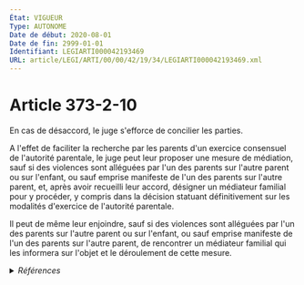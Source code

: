 ```yaml
---
État: VIGUEUR
Type: AUTONOME
Date de début: 2020-08-01
Date de fin: 2999-01-01
Identifiant: LEGIARTI000042193469
URL: article/LEGI/ARTI/00/00/42/19/34/LEGIARTI000042193469.xml
---
```


<h1>Article 373-2-10</h1>

En cas de désaccord, le juge s'efforce de concilier les parties.<br />

A l'effet de faciliter la recherche par les parents d'un exercice consensuel de
l'autorité parentale, le juge peut leur proposer une mesure de médiation, sauf
si des violences sont alléguées par l'un des parents sur l'autre parent ou sur
l'enfant, ou sauf emprise manifeste de l'un des parents sur l'autre parent, et,
après avoir recueilli leur accord, désigner un médiateur familial pour y
procéder, y compris dans la décision statuant définitivement sur les modalités
d'exercice de l'autorité parentale.<br />

Il peut de même leur enjoindre, sauf si des violences sont alléguées par l'un
des parents sur l'autre parent ou sur l'enfant, ou sauf emprise manifeste de
l'un des parents sur l'autre parent, de rencontrer un médiateur familial qui les
informera sur l'objet et le déroulement de cette mesure.


<details>
  <summary><em>Références</em></summary>

  <h2>Articles faisant référence à l'article</h2>
  
  <ul>
    <li>
      <a href="https://legal.tricoteuses.fr//redirection/LEGIARTI000042181434?vers=git&vers=legifrance">LOI n° 2020-936 du 30 juillet 2020 visant à protéger les victimes de violences conjugales - article 5 ENTIEREMENT_MODIF</a> MODIFIE source
    </li>
  </ul>
  
  <h2>Références faites par l'article</h2>
  
  <ul>
    <li>
      2010-11-12 CITATION cible <a href="https://legal.tricoteuses.fr//redirection/LEGIARTI000023092681?vers=git&vers=legifrance">Décret n° 2010-1395 du 12 novembre 2010 relatif à la médiation et à l'activité judiciaire en matière familiale - article 1 AUTONOME VIGUEUR, en vigueur depuis le 2010-11-17</a>
    </li>
    <li>
      2012-03-19 CITATION cible <a href="https://legal.tricoteuses.fr//redirection/LEGIARTI000049697213?vers=git&vers=legifrance">Arrêté du 19 mars 2012 relatif au diplôme d'Etat de médiateur familial - article Annexe I AUTONOME VIGUEUR, en vigueur depuis le 2024-09-01</a>
    </li>
    <li>
      2020-05-31 CITATION cible <a href="https://legal.tricoteuses.fr//redirection/LEGIARTI000041943368?vers=git&vers=legifrance">Décret n° 2020-663 du 31 mai 2020 prescrivant les mesures générales nécessaires pour faire face à l'épidémie de covid-19 dans le cadre de l'état d'urgence sanitaire - article 28 AUTONOME MODIFIE, en vigueur du 2020-06-02 au 2020-06-22</a>
    </li>
    <li>
      2020-07-30 MODIFIE cible <a href="https://legal.tricoteuses.fr//redirection/LEGIARTI000042181434?vers=git&vers=legifrance">LOI n° 2020-936 du 30 juillet 2020 visant à protéger les victimes de violences conjugales - article 5 ENTIEREMENT_MODIF</a>
    </li>
    <li>
      2999-01-01 CITATION cible <a href="https://legal.tricoteuses.fr//redirection/LEGIARTI000006411859?vers=git&vers=legifrance">Code de procédure civile - article 1071 AUTONOME VIGUEUR, en vigueur depuis le 2005-01-01</a>
    </li>
    <li>
      CODIFICATION source Loi 1803-03-14
    </li>
    <li>
      2999-01-01 CITATION cible <a href="https://legal.tricoteuses.fr//redirection/LEGIARTI000006412148?vers=git&vers=legifrance">Code de procédure civile - article 1180-3 AUTONOME ABROGE, en vigueur du 2002-12-12 au 2005-01-01</a>
    </li>
  </ul>
</details>
